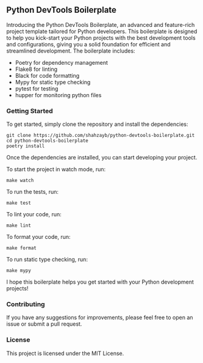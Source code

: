 ## Python DevTools Boilerplate

Introducing the Python DevTools Boilerplate, an advanced and feature-rich project template tailored for Python developers. This boilerplate is designed to help you kick-start your Python projects with the best development tools and configurations, giving you a solid foundation for efficient and streamlined development. The boilerplate includes:

- Poetry for dependency management
- Flake8 for linting
- Black for code formatting
- Mypy for static type checking
- pytest for testing
- hupper for monitoring python files

### Getting Started

To get started, simply clone the repository and install the dependencies:

```
git clone https://github.com/shahzayb/python-devtools-boilerplate.git
cd python-devtools-boilerplate
poetry install
```

Once the dependencies are installed, you can start developing your project.

To start the project in watch mode, run:

```
make watch
```

To run the tests, run:

```
make test
```

To lint your code, run:

```
make lint
```

To format your code, run:

```
make format
```

To run static type checking, run:

```
make mypy
```

I hope this boilerplate helps you get started with your Python development projects!

### Contributing

If you have any suggestions for improvements, please feel free to open an issue or submit a pull request.

### License

This project is licensed under the MIT License.
